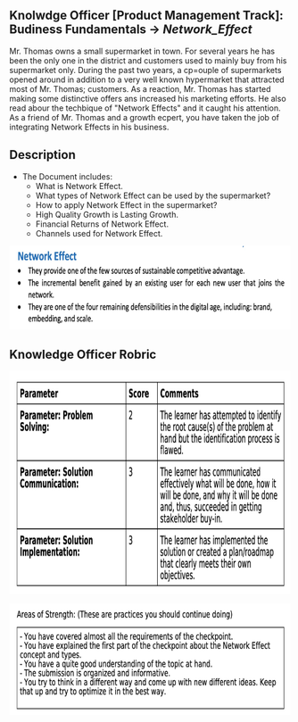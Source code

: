 ## Knolwdge Officer [Product Management Track]: Budiness Fundamentals -> _Network_Effect_
Mr. Thomas owns a small supermarket in town. For several years he has been the only one in the district and customers used to mainly buy from his supermarket only. During the past two years, a cp=ouple of supermarkets opened around in addition to a very well known hypermarket that attracted most of Mr. Thomas; customers. As a reaction, Mr. Thomas has started making some distinctive offers ans increased his marketing efforts. He also read abour the techbique of "Network Effects" and it caught his attention. As a friend of Mr. Thomas and a growth ecpert, you have taken the job of integrating Network Effects in his business.

## Description
- The Document includes:
  - What is Network Effect.
  - What types of Network Effect can be used by the supermarket?
  - How to apply Network Effect in the supermarket?
  - High Quality Growth is Lasting Growth.
  - Financial Returns of Network Effect.
  - Channels used for Network Effect.
 
 <p align="center">
<img src="https://github.com/yarahisham/Supermarket_CaseStudy-Network_Effect/blob/main/Images/Screen%20Shot%202021-04-27%20at%203.47.56%20AM.jpg" alt="alt text" width="700" height="150" >
</p>
 
## Knowledge Officer Robric
<p align="center">
<img src="https://github.com/yarahisham/Supermarket_CaseStudy-Network_Effect/blob/main/Images/Screen%20Shot%202021-04-27%20at%203.48.16%20AM.jpg" alt="alt text" width="700" height="400" >
</p>

<p align="center">
<img src="https://github.com/yarahisham/Supermarket_CaseStudy-Network_Effect/blob/main/Images/Screen%20Shot%202021-04-27%20at%203.48.26%20AM.jpg" alt="alt text" width="700" height="200" >
</p>
